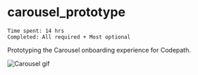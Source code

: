 carousel_prototype
==================
```
Time spent: 14 hrs
Completed: All required + Most optional
```
Prototyping the Carousel onboarding experience for Codepath.

![Carousel gif](/carousel.gif?raw=true "Dropbox Gif")
